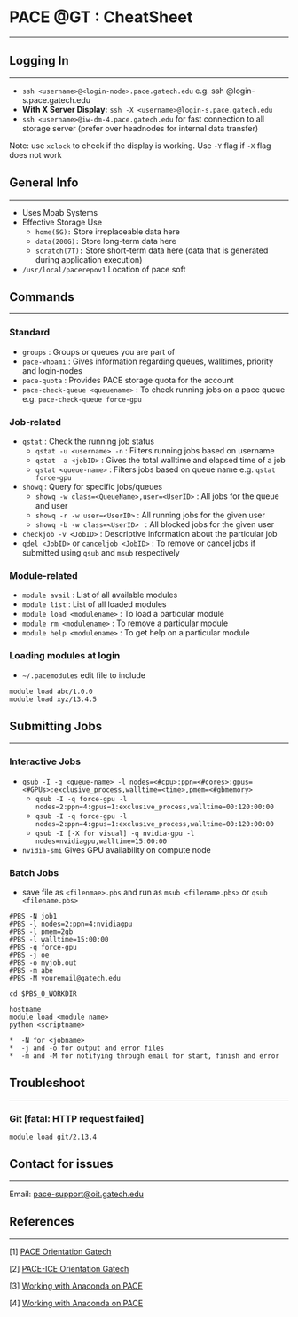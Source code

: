# PACE @GT : CheatSheet
------------------------------

## Logging In
-------------
*  `ssh <username>@<login-node>.pace.gatech.edu` e.g. ssh <username>@login-s.pace.gatech.edu
*  **With X Server Display:** `ssh -X <username>@login-s.pace.gatech.edu`
*  `ssh <username>@iw-dm-4.pace.gatech.edu` for fast connection to all storage server (prefer over headnodes for internal data transfer)

Note: use `xclock` to check if the display is working. Use `-Y` flag if `-X` flag does not work

## General Info
-------------
*  Uses Moab Systems
*  Effective Storage Use
    *  ``home(5G):`` Store irreplaceable data here
    *  ``data(200G):`` Store long-term data here
    *  ``scratch(7T):`` Store short-term data here (data that is generated during application execution)
*  `/usr/local/pacerepov1` Location of pace soft

## Commands
-------------

### Standard

*  `groups` : Groups or queues you are part of
*  `pace-whoami` : Gives information regarding queues, walltimes, priority and login-nodes
*  `pace-quota` : Provides PACE storage quota for the account
*  `pace-check-queue <queuename>` : To check running jobs on a pace queue e.g. `pace-check-queue force-gpu`

    
### Job-related

*  `qstat` : Check the running job status
    *  `qstat -u <username> -n` : Filters running jobs based on username
    *  `qstat -a <jobID>` : Gives the total walltime and elapsed time of a job
    *  `qstat <queue-name>` : Filters jobs based on queue name e.g. `qstat force-gpu`
*  `showq` : Query for specific jobs/queues
    *  `showq -w class=<QueueName>,user=<UserID>` : All jobs for the queue and user
    *  `showq -r -w user=<UserID>` : All running jobs for the given user
    *  `showq -b -w class=<UserID> ` : All blocked jobs for the given user
*  `checkjob -v <JobID>` : Descriptive information about the particular job
*  `qdel <JobID>` or `canceljob <JobID>` : To remove or cancel jobs if submitted using `qsub` and `msub` respectively

### Module-related

*  `module avail` : List of all available modules
*  `module list` : List of all loaded modules
*  `module load <modulename>` : To load a particular module
*  `module rm <modulename>` : To remove a particular module
*  `module help <modulename>` : To get help on a particular module

### Loading modules at login

*  `~/.pacemodules` edit file to include
```
module load abc/1.0.0
module load xyz/13.4.5
```

## Submitting Jobs
-------------

### Interactive Jobs

* `qsub -I -q <queue-name> -l nodes=<#cpu>:ppn=<#cores>:gpus=<#GPUs>:exclusive_process,walltime=<time>,pmem=<#gbmemory>`
    *  `qsub -I -q force-gpu -l nodes=2:ppn=4:gpus=1:exclusive_process,walltime=00:120:00:00`
    *  `qsub -I -q force-gpu -l nodes=2:ppn=4:gpus=1:exclusive_process,walltime=00:120:00:00`
    *  `qsub -I [-X for visual] -q nvidia-gpu -l nodes=nvidiagpu,walltime=15:00:00`
* `nvidia-smi` Gives GPU availability on compute node



### Batch Jobs
* save file as `<filenmae>.pbs` and run as `msub <filename.pbs>` or `qsub <filename.pbs>`
```
#PBS -N job1
#PBS -l nodes=2:ppn=4:nvidiagpu
#PBS -l pmem=2gb
#PBS -l walltime=15:00:00
#PBS -q force-gpu
#PBS -j oe
#PBS -o myjob.out
#PBS -m abe
#PBS -M youremail@gatech.edu

cd $PBS_O_WORKDIR

hostname
module load <module name>
python <scriptname>
```

    *  -N for <jobname>
    *  -j and -o for output and error files
    *  -m and -M for notifying through email for start, finish and error
    

## Troubleshoot
-------------

### Git [fatal: HTTP request failed]
`module load git/2.13.4`


## Contact for issues
-------------
Email: pace-support@oit.gatech.edu


## References
-------------

[1] [PACE Orientation Gatech](http://pace.gatech.edu/sites/default/files/pace_orientation_0.pdf)

[2] [PACE-ICE Orientation Gatech](http://pace.gatech.edu/sites/default/files/pace-ice_orientation_0.pdf)

[3] [Working with Anaconda on PACE](https://pace.gatech.edu/how-do-i-install-my-python-package)

[4] [Working with Anaconda on PACE](https://pace.gatech.edu/how-do-i-install-my-python-package)
